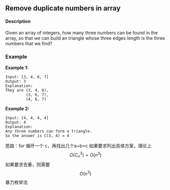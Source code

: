 ## Remove duplicate numbers in array

#### Description

Given an array of integers, how many three numbers can be found in the array, so that we can build an triangle whose three edges length is the three numbers that we find?  


### Example

**Example 1:**

```
Input: [3, 4, 6, 7]
Output: 3
Explanation:
They are (3, 4, 6), 
         (3, 6, 7),
         (4, 6, 7)

```

**Example 2:**

```
Input: [4, 4, 4, 4]
Output: 4
Explanation:
Any three numbers can form a triangle. 
So the answer is C(3, 4) = 4
```



思路：for 循环一个 c，再找出几个a+b&gt;c
如果要求列出具体方案，理论上$$O(C_n^3)=O(n^3)$$
如果要求去重，则需要$$O(n^3)$$暴力枚举法
